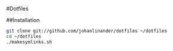 #Dotfiles


##Installation
```bash
git clone git://github.com/johanlinander/dotfiles ~/dotfiles
cd ~/dotfiles
./makesymlinks.sh
```

